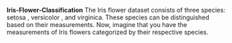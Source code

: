 **Iris-Flower-Classification**
The Iris flower dataset consists of three species: setosa , versicolor , and virginica. These species can be distinguished based on their measurements. Now, imagine that you have the measurements of Iris flowers categorized by their respective species.
